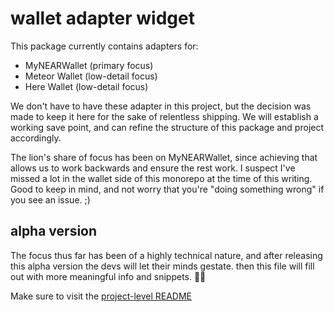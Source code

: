 # wallet adapter widget

This package currently contains adapters for:

  - MyNEARWallet (primary focus)
  - Meteor Wallet (low-detail focus)
  - Here Wallet (low-detail focus)

We don't have to have these adapter in this project, but the decision was made to keep it here for the sake of relentless shipping. We will establish a working save point, and can refine the structure of this package and project accordingly.

The lion's share of focus has been on MyNEARWallet, since achieving that allows us to work backwards and ensure the rest work. I suspect I've missed a lot in the wallet side of this monorepo at the time of this writing. Good to keep in mind, and not worry that you're "doing something wrong" if you see an issue. ;)

## alpha version

The focus thus far has been of a highly technical nature, and after releasing this alpha version the devs will let their minds gestate. then this file will fill out with more meaningful info and snippets. 🙏🏼

Make sure to visit the [project-level README](https://github.com/fastnear/js-monorepo#global-near-js)
